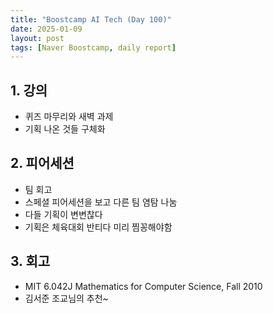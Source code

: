 ```yaml
---
title: "Boostcamp AI Tech (Day 100)"
date: 2025-01-09
layout: post
tags: [Naver Boostcamp, daily report]
---
```

## 1. 강의
- 퀴즈 마무리와 새벽 과제
- 기획 나온 것들 구체화

## 2. 피어세션
- 팀 회고
- 스페셜 피어세션을 보고 다른 팀 염탐 나눔
- 다들 기획이 변변찮다
- 기획은 체육대회 반티다 미리 찜꽁해야함

## 3. 회고
- MIT 6.042J Mathematics for Computer Science, Fall 2010
- 김서준 조교님의 추천~ 